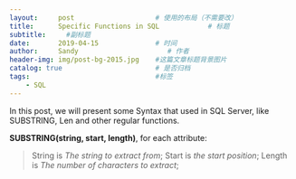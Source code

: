 ```yaml
---
layout:     post                    # 使用的布局（不需要改）
title:      Specific Functions in SQL            # 标题 
subtitle:     #副标题
date:       2019-04-15              # 时间
author:     Sandy                      # 作者
header-img: img/post-bg-2015.jpg    #这篇文章标题背景图片
catalog: true                       # 是否归档
tags:                               #标签
    - SQL
---
```



In this post, we will present some Syntax that used in SQL Server, like SUBSTRING, Len and other regular functions.

**SUBSTRING(string, start, length)**, for each attribute:
> String is *The string to extract from*;
> Start is *the start position*;
> Length is *The number of characters to extract*;

